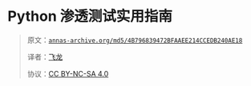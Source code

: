 # Python 渗透测试实用指南

> 原文：[`annas-archive.org/md5/4B796839472BFAAEE214CCEDB240AE18`](https://annas-archive.org/md5/4B796839472BFAAEE214CCEDB240AE18)
> 
> 译者：[飞龙](https://github.com/wizardforcel)
> 
> 协议：[CC BY-NC-SA 4.0](http://creativecommons.org/licenses/by-nc-sa/4.0/)
